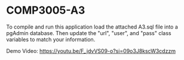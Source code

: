 # COMP3005-A3

To compile and run this application load the attached A3.sql file into a pgAdmin database. Then update the "url", "user", and "pass" class variables to match your information. 

Demo Video: https://youtu.be/F_jdvVS09-o?si=09o3J8kscW3cdzzm
